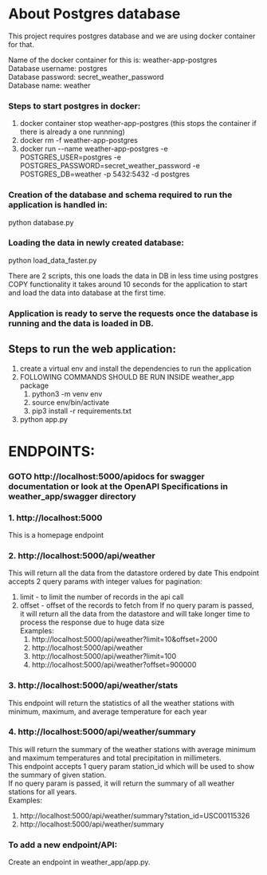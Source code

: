 
# About Postgres database
This project requires postgres database and we are using docker container for that.

Name of the docker container for this is: weather-app-postgres  
Database username: postgres  
Database password: secret_weather_password  
Database name: weather

### Steps to start postgres in docker:
1. docker container stop weather-app-postgres (this stops the container if there is already a one runnning)
2. docker rm -f weather-app-postgres
3. docker run --name weather-app-postgres -e POSTGRES_USER=postgres -e POSTGRES_PASSWORD=secret_weather_password -e POSTGRES_DB=weather -p 5432:5432 -d postgres


### Creation of the database and schema required to run the application is handled in:
python database.py

### Loading the data in newly created database:
python load_data_faster.py  

There are 2 scripts, this one loads the data in DB in less time using postgres COPY functionality
it takes around 10 seconds for the application to start and load the data into database at the first time.

### Application is ready to serve the requests once the database is running and the data is loaded in DB.

## Steps to run the web application:
1. create a virtual env and install the dependencies to run the application
2. FOLLOWING COMMANDS SHOULD BE RUN INSIDE weather_app package 
   1. python3 -m venv env
   2. source env/bin/activate
   3. pip3 install -r requirements.txt
3. python app.py

# ENDPOINTS:

### GOTO http://localhost:5000/apidocs for swagger documentation or look at the OpenAPI Specifications in weather_app/swagger directory

### 1. http://localhost:5000
This is a homepage endpoint

### 2. http://localhost:5000/api/weather
This will return all the data from the datastore ordered by date
This endpoint accepts 2 query params with integer values for pagination:
1. limit - to limit the number of records in the api call
2. offset - offset of the records to fetch from
    If no query param is passed, it will return all the data from the datastore and will take
    longer time to process the response due to huge data size  
    Examples: 
   1. http://localhost:5000/api/weather?limit=10&offset=2000
   2. http://localhost:5000/api/weather
   3. http://localhost:5000/api/weather?limit=100
   4. http://localhost:5000/api/weather?offset=900000

### 3. http://localhost:5000/api/weather/stats
This endpoint will return the statistics of all the weather stations with minimum, maximum, and average temperature for each year

### 4. http://localhost:5000/api/weather/summary
This will return the summary of the weather stations with average minimum and maximum temperatures and total precipitation in millimeters.  
This endpoint accepts 1 query param station_id which will be used to show the summary of given station.  
If no query param is passed, it will return the summary of all weather stations for all years.  
Examples:
1. http://localhost:5000/api/weather/summary?station_id=USC00115326
2. http://localhost:5000/api/weather/summary

### To add a new endpoint/API:
Create an endpoint in weather_app/app.py.

